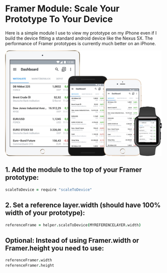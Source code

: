 Framer Module: Scale Your Prototype To Your Device
======================================

Here is a simple module I use to view my prototype on my iPhone even if I build the device fitting a standard android device like the Nexus 5X. The performance of Framer prototypes is currently much better on an iPhone.

![Alt Text](https://raw.githubusercontent.com/ServusJon/FramerScaleToDevice/master/resize.jpg)

## 1. Add the module to the top of your Framer prototype:
```coffee
scaleToDevice = require "scaleToDevice"
```

## 2. Set a reference layer.width (should have 100% width of your prototype):
```coffee
referenceFrame = helper.scaleToDevice(MYREFERENCELAYER.width)
```

## Optional: Instead of using Framer.width or Framer.height you need to use:
```coffee
referenceFramer.width
referenceFramer.height
```